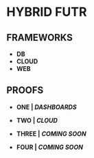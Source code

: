 # HYBRID FUTR 

## FRAMEWORKS

- **DB**
- **CLOUD**
- **WEB**


## PROOFS

- **ONE | *DASHBOARDS***

- **TWO | *CLOUD***

- **THREE | *COMING SOON***

- **FOUR | *COMING SOON***